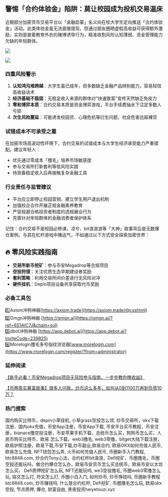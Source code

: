 ## 警惕「合约体验金」陷阱：莫让校园成为投机交易温床

近期部分加密货币交易平台以「金融启蒙」名义向在校大学生定向推送「合约体验金」活动。此类体验金虽无法直接提现，但通过朋友圈晒虚假高收益可获得额外激励，实则是披着教育外衣的赌博诱导行为，精准收割风险认知薄弱、资金管理能力欠缺的年轻群体。

[![](https://307e939.webp.li/20250414144643302.png)](https://btc8848.com/top-10-exchanges)

[![](https://307e939.webp.li/20250414135532536.png)](https://btc8848.com/top-10-exchanges)

### 四重风险警示
1. **认知鸿沟难跨越**：大学生虽已成年，但多数缺乏金融产品辨别能力，容易轻信高收益话术
2. **经济基础不稳固**：无稳定收入来源的群体对"快速致富"宣传天然缺乏免疫力
3. **零和博弈本质**：合约交易本质是资金博弈游戏，平台手续费抽水下注定多数人亏损
4. **次生风险蔓延**：可能诱发校园贷、心理危机等衍生问题，社会危害远超裸贷

### 试错成本不可承受之重
在加密市场高波动性环境下，合约交易的试错成本与大学生经济承受能力严重错配。建议年轻人：
- 优先通过零成本「撸毛」培养市场敏感度
- 参与交易所打新套利等低风险实践
- 待具备稳定收入后再接触复杂金融工具

### 行业责任与监管建议
- 平台应立即停止校园营销，建立学生用户退出机制
- 加强校企合作开展正规金融素养教育
- 严惩规避合格投资者制度的违规展业行为
- 完善针对年轻群体的金融消费者保护体系

记住：合约交易不是校园必修课，凉兮、bit浪浪浪等「大神」故事背后是无数爆仓案例。与其在杠杆游戏中赌运气，不如通过以下方式安全探索加密世界：

## 🔥 零风险实践指南
- **交易所新币挖矿**：参与币安Megadrop等合规项目
- **空投狩猎**：关注优质生态早期建设者奖励
- **套利策略**：利用交易所间价差进行无风险对冲
- **硬件挂机**：Depin项目设备共享获取代币奖励

### 必备工具包
1️⃣Axiom冲狗神器[https://axiom.trade](https://axiom.trade/@csshtml)  
2️⃣Gmgn冲狗神器 [https://gmgn.ai](https://gmgn.ai/?ref=6S1AIC7J&chain=sol)  
3️⃣dbot冲狗神器 [https://app.debot.ai](https://app.debot.ai?inviteCode=239825)  
4️⃣Morelogin撸毛多号指纹浏览器[www.morelogin.com](https://www.morelogin.com/register/?from=administrator)  

### 延伸阅读
[【新手必看！币安Megadrop项目无风险参与指南，一步步教你撸收益】](https://btc8848.com/bianace-megadrop/)

[【币圈真实暴富故事】很多人问我，炒币这么多年，如何从0到1100万再到负债10万？](https://heiyetouzi.xyz/biquanstory001/)

### 热门搜索
国内购买比特币，depin小草挂机, 小草grass空投怎么领, 炒币交易所，okx下载注册，国内okx充值，币安App注册，币安App下载, 币安平台买币教程，币安注册，bianace撸空投注册，币安苹果手机下载，总统币怎么买，狗狗币怎么买，人民币购买比特币，欧易 怎么下载，web3撸毛, web3零撸，bitget大陆下载注册，欧易护照注册，欧易下载,币安下载,炒币副业,欧易合约, 欧易OKX如何充值人民币, 欧易怎么充值, NFT钱包怎么弄, 火币如何充值人民币, 币圈新手入门教程, btc8848.com, 炒合约Tony心法，合约杠杆bit浪浪，Defi挖矿，币圈撸毛，币圈空投还能玩吗，做合约爆仓怎么办，欧易币安货币怎么买总统币，欧易币安以太坊怎么买， Defi质押挖矿怎么玩, NFT还能玩吗, we3空投撸毛, 币圈web3零撸怎么玩, 铭文怎么打, 符文怎么打, 币圈小白入门, 如何炒币, 炒币挣钱吗, 币圈新手教程btc8848.com, 炒币赚钱吗, 什么是合约杠杆, Defi挖矿, 币圈撸毛怎么玩, 欧易okx空投, 节点质押, 爆仓, 财富自由, 黑夜投资heiyetouzi.xyz